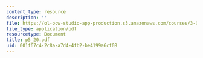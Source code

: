 ```yaml
---
content_type: resource
description: ''
file: https://ol-ocw-studio-app-production.s3.amazonaws.com/courses/3-064-polymer-engineering-fall-2003/001f67c42c8aa7d44fb2be4199a6cf08_p5_20.pdf
file_type: application/pdf
resourcetype: Document
title: p5_20.pdf
uid: 001f67c4-2c8a-a7d4-4fb2-be4199a6cf08
---
```

